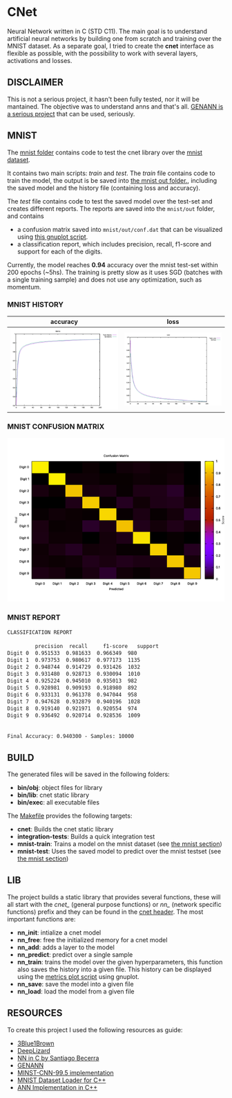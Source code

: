# CNet

Neural Network written in C (STD C11).
The main goal is to understand artificial neural networks by building one from scratch and training over the MNIST dataset. As a separate goal, I tried to create the **cnet** interface as flexible as possible, with the possibility to work with several layers, activations and losses. 

## DISCLAIMER

This is not a serious project, it hasn't been fully tested, nor it will be mantained. The objective was to understand anns and that's all. [GENANN is a serious project](https://github.com/codeplea/genann) that can be used, seriously.

## MNIST

The [mnist folder](./mnist) contains code to test the cnet library over the [mnist dataset](http://yann.lecun.com/exdb/mnist/).

It contains two main scripts: *train* and *test*. The *train* file contains code to train the model, the output is be saved into [the mnist out folder.](./mnist/out), including the saved model and the history file (containing loss and accuracy). 

The *test* file contains code to test the saved model over the test-set and creates different reports. The reports are saved into the `mnist/out` folder, and contains
- a confusion matrix saved into `mnist/out/conf.dat` that can be visualized using [this gnuplot script](./plots/confusion_matrix.plt).
- a classification report, which includes precision, recall, f1-score and support for each of the digits.

Currently, the model reaches **0.94** accuracy over the mnist test-set within 200 epochs (~5hs).
The training is pretty slow as it uses SGD (batches with a single training sample) and does not use any optimization, such as momentum.

### MNIST HISTORY

| accuracy | loss |
| --- | --- |
| ![mnist_metrics](./demos/mnist_metrics.png) | ![mnist_losses](./demos/mnist_losses.png) |

### MNIST CONFUSION MATRIX

![mnist_conf](./demos/mnist_conf_matrix.png)


### MNIST REPORT

```
CLASSIFICATION REPORT 

         precision  recall     f1-score   support 
Digit 0  0.951533  0.981633  0.966349  980 
Digit 1  0.973753  0.980617  0.977173  1135 
Digit 2  0.948744  0.914729  0.931426  1032 
Digit 3  0.931480  0.928713  0.930094  1010 
Digit 4  0.925224  0.945010  0.935013  982 
Digit 5  0.928981  0.909193  0.918980  892 
Digit 6  0.933131  0.961378  0.947044  958 
Digit 7  0.947628  0.932879  0.940196  1028 
Digit 8  0.919140  0.921971  0.920554  974 
Digit 9  0.936492  0.920714  0.928536  1009 


Final Accuracy: 0.940300 - Samples: 10000
```


## BUILD

The generated files will be saved in the following folders:

- **bin/obj**: object files for library
- **bin/lib**: cnet static library
- **bin/exec**: all executable files

The [Makefile](Makefile) provides the following targets:

- **cnet**: Builds the cnet static library
- **integration-tests**: Builds a quick integration test
- **mnist-train**: Trains a model on the mnist dataset (see [the mnist section](#mnist))
- **mnist-test**: Uses the saved model to predict over the mnist testset (see [the mnist section](#mnist))

## LIB

The project builds a static library that provides several functions, these will all start with the *cnet_* (general purpose functions) or *nn_* (network specific functions) prefix and they can be found in the [cnet header](./cnet/include/cnet.h). The most important functions are:

- **nn_init**: intialize a cnet model
- **nn_free**: free the initialized memory for a cnet model
- **nn_add**: adds a layer to the model
- **nn_predict**: predict over a single sample
- **nn_train**: trains the model over the given hyperparameters, this function also saves the history into a given file. This history can be displayed using the [metrics plot script](./plots/metrics.plt) using gnuplot.
- **nn_save**: save the model into a given file
- **nn_load**: load the model from a given file


## RESOURCES

To create this project I used the following resources as guide:

- [3Blue1Brown](https://www.youtube.com/watch?v=aircAruvnKk&t=764s)
- [DeepLizard](https://www.youtube.com/watch?v=gZmobeGL0Yg&list=PLZbbT5o_s2xq7LwI2y8_QtvuXZedL6tQU)
- [NN in C by Santiago Becerra](https://towardsdatascience.com/simple-neural-network-implementation-in-c-663f51447547)
- [GENANN](https://github.com/codeplea/genann/blob/master/genann.c)
- [MINST-CNN-99.5 implementation](https://github.com/cdeotte/MNIST-CNN-99.5)
- [MNIST Dataset Loader for C++](https://github.com/takafumihoriuchi/MNIST_for_C)
- [ANN Implementation in C++](https://github.com/fllaryora/ANN)
